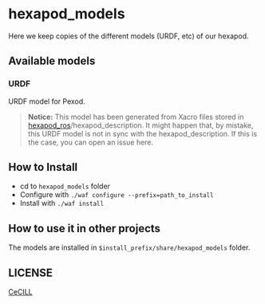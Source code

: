 # hexapod_models

Here we keep copies of the different models (URDF, etc) of our hexapod.

## Available models

### URDF

URDF model for Pexod.

> **Notice:** This model has been generated from Xacro files stored in [hexapod_ros]/hexapod_description. It might happen that, by mistake, this URDF model is not in sync with the hexapod_description. If this is the case, you can open an issue here.

[hexapod_ros]: https://github.com/resibots/hexapod_ros

## How to Install

- cd to `hexapod_models` folder
- Configure with `./waf configure --prefix=path_to_install`
- Install with `./waf install`

## How to use it in other projects

The models are installed in `$install_prefix/share/hexapod_models` folder.


## LICENSE

[CeCILL]

[CeCILL]: http://www.cecill.info/index.en.html
